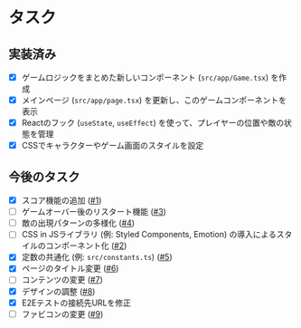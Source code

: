 # タスク

## 実装済み

- [x] ゲームロジックをまとめた新しいコンポーネント (`src/app/Game.tsx`) を作成
- [x] メインページ (`src/app/page.tsx`) を更新し、このゲームコンポーネントを表示
- [x] Reactのフック (`useState`, `useEffect`) を使って、プレイヤーの位置や敵の状態を管理
- [x] CSSでキャラクターやゲーム画面のスタイルを設定

## 今後のタスク

- [x] スコア機能の追加 ([#1](https://github.com/daring-board/action-game/issues/1))
- [ ] ゲームオーバー後のリスタート機能 ([#3](https://github.com/daring-board/action-game/issues/3))
- [ ] 敵の出現パターンの多様化 ([#4](https://github.com/daring-board/action-game/issues/4))
- [ ] CSS in JSライブラリ (例: Styled Components, Emotion) の導入によるスタイルのコンポーネント化 ([#2](https://github.com/daring-board/action-game/issues/2))
- [x] 定数の共通化 (例: `src/constants.ts`) ([#5](https://github.com/daring-board/action-game/issues/5))
- [x] ページのタイトル変更 ([#6](https://github.com/daring-board/action-game/issues/6))
- [ ] コンテンツの変更 ([#7](https://github.com/daring-board/action-game/issues/7))
- [x] デザインの調整 ([#8](https://github.com/daring-board/action-game/issues/8))
- [x] E2Eテストの接続先URLを修正
- [ ] ファビコンの変更 ([#9](https://github.com/daring-board/action-game/issues/9))